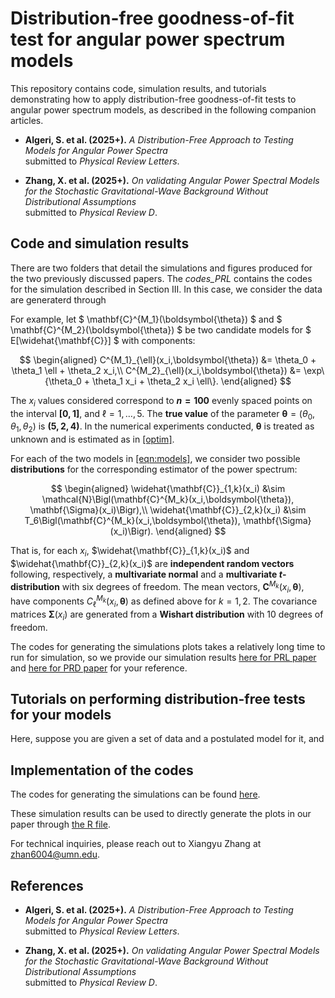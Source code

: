 # Distribution-free goodness-of-fit test for angular power spectrum models 

This repository contains code, simulation results, and tutorials demonstrating how to apply distribution-free goodness-of-fit tests to angular power spectrum models, as described in the following companion articles.
- **Algeri, S. et al. (2025+).**
  *A Distribution-Free Approach to Testing Models for Angular Power Spectra*  
  submitted to *Physical Review Letters*.

- **Zhang, X. et al. (2025+).**
  *On validating Angular Power Spectral Models for the Stochastic Gravitational-Wave Background Without Distributional Assumptions*  
  submitted to *Physical Review D*.

## Code and simulation results 
There are two folders that detail the simulations and figures produced for the two previously discussed papers. The *codes_PRL* contains the codes for the simulation described in Section III. In this case, we consider the data are generaterd through 

For example, let $ \mathbf{C}^{M_1}(\boldsymbol{\theta}) $ and $ \mathbf{C}^{M_2}(\boldsymbol{\theta}) $ be two candidate models for $ E[\widehat{\mathbf{C}}] $ with components:

$$
\begin{aligned}
C^{M_1}_{\ell}(x_i,\boldsymbol{\theta}) &= \theta_0 + \theta_1 \ell + \theta_2 x_i,\\
C^{M_2}_{\ell}(x_i,\boldsymbol{\theta}) &= \exp\{\theta_0 + \theta_1 x_i + \theta_2 x_i \ell\}.
\end{aligned}
$$

The $x_i$ values considered correspond to **$n = 100$** evenly spaced points on the interval **$[0,1]$**, and $\ell = 1, \dots, 5$. The **true value** of the parameter $\boldsymbol{\theta} = (\theta_0, \theta_1, \theta_2)$ is **$(5, 2, 4)$**. In the numerical experiments conducted, $\boldsymbol{\theta}$ is treated as unknown and is estimated as in [\[optim\]](#optim). 

For each of the two models in [\[eqn:models\]](#eqnmodels), we consider two possible **distributions** for the corresponding estimator of the power spectrum:

$$
\begin{aligned}
\widehat{\mathbf{C}}_{1,k}(x_i) &\sim \mathcal{N}\Bigl(\mathbf{C}^{M_k}(x_i,\boldsymbol{\theta}), \mathbf{\Sigma}(x_i)\Bigr),\\
\widehat{\mathbf{C}}_{2,k}(x_i) &\sim T_6\Bigl(\mathbf{C}^{M_k}(x_i,\boldsymbol{\theta}), \mathbf{\Sigma}(x_i)\Bigr).
\end{aligned}
$$

That is, for each $x_i$, $\widehat{\mathbf{C}}_{1,k}(x_i)$ and $\widehat{\mathbf{C}}_{2,k}(x_i)$ are **independent random vectors** following, respectively, a **multivariate normal** and a **multivariate $t$-distribution** with six degrees of freedom. The mean vectors, $\mathbf{C}^{M_k}(x_i,\boldsymbol{\theta})$, have components $C^{M_k}_{\ell}(x_i,\boldsymbol{\theta})$ as defined above for $k = 1, 2$. The covariance matrices $\mathbf{\Sigma}(x_i)$ are generated from a **Wishart distribution** with 10 degrees of freedom.






The codes for generating the simulations plots takes a relatively long time to run for simulation, so we provide our simulation results 
[here for PRL paper](https://github.com/xiangyu2022/Distfree_Test_SGWB_Models/tree/main/Codes_PRL/PRL_Simulation_Result) and [here for PRD paper](https://github.com/xiangyu2022/Distfree_Test_SGWB_Models/tree/main/Codes_PRD/PRD_Simulation_Result_for_Fig1-2) for your reference. 


## Tutorials on performing distribution-free tests for your models
Here, suppose you are given a set of data and a postulated model for it, and 


## Implementation of the codes 

The codes for generating the simulations can be found [here](https://github.com/xiangyu2022/Distfree_Test_SGWB_Models/blob/main/Codes_PRL/PRL_Simulation.py). 


These simulation results can be used to directly generate the plots in our paper through [the R file](https://github.com/xiangyu2022/Distfree_Test_SGWB_Models/blob/main/Codes_PRL/PRL_plots.R).

For technical inquiries, please reach out to Xiangyu Zhang at zhan6004@umn.edu.

## References
- **Algeri, S. et al. (2025+).**
  *A Distribution-Free Approach to Testing Models for Angular Power Spectra*  
  submitted to *Physical Review Letters*.

- **Zhang, X. et al. (2025+).**
  *On validating Angular Power Spectral Models for the Stochastic Gravitational-Wave Background Without Distributional Assumptions*  
  submitted to *Physical Review D*.

